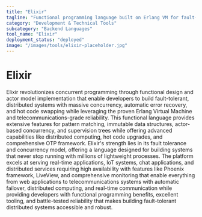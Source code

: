 ```yaml
---
title: "Elixir"
tagline: "Functional programming language built on Erlang VM for fault-tolerant systems"
category: "Development & Technical Tools"
subcategory: "Backend Languages"
tool_name: "Elixir"
deployment_status: "deployed"
image: "/images/tools/elixir-placeholder.jpg"
---
```


# Elixir

Elixir revolutionizes concurrent programming through functional design and actor model implementation that enable developers to build fault-tolerant, distributed systems with massive concurrency, automatic error recovery, and hot code swapping while leveraging the proven Erlang Virtual Machine and telecommunications-grade reliability. This functional language provides extensive features for pattern matching, immutable data structures, actor-based concurrency, and supervision trees while offering advanced capabilities like distributed computing, hot code upgrades, and comprehensive OTP framework. Elixir's strength lies in its fault tolerance and concurrency model, offering a language designed for building systems that never stop running with millions of lightweight processes. The platform excels at serving real-time applications, IoT systems, chat applications, and distributed services requiring high availability with features like Phoenix framework, LiveView, and comprehensive monitoring that enable everything from web applications to telecommunications systems with automatic failover, distributed computing, and real-time communication while providing developers with functional programming benefits, excellent tooling, and battle-tested reliability that makes building fault-tolerant distributed systems accessible and robust.